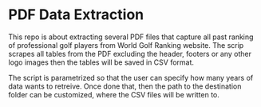 # PDF Data Extraction

This repo is about extracting several PDF files that capture all past ranking of professional golf players from World Golf Ranking website. The scrip scrapes all tables from the PDF excluding the header, footers or any other logo images then the tables will be saved in CSV format.

The script is parametrized so that the user can specify how many years of data wants to retreive. Once done that, then the path to the destination folder can be customized, where the CSV files will be written to.
